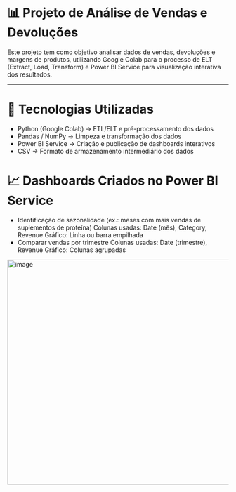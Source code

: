 # 📊 Projeto de Análise de Vendas e Devoluções
Este projeto tem como objetivo analisar dados de vendas, devoluções e margens de produtos, utilizando Google Colab para o processo de ELT (Extract, Load, Transform) e Power BI Service para visualização interativa dos resultados.
<hr>

# 🚀 Tecnologias Utilizadas

* Python (Google Colab) → ETL/ELT e pré-processamento dos dados
* Pandas / NumPy → Limpeza e transformação dos dados
* Power BI Service → Criação e publicação de dashboards interativos
* CSV → Formato de armazenamento intermediário dos dados

# 📈 Dashboards Criados no Power BI Service

* Identificação de sazonalidade (ex.: meses com mais vendas de suplementos de proteína)
Colunas usadas: Date (mês), Category, Revenue
Gráfico: Linha ou barra empilhada
* Comparar vendas por trimestre
Colunas usadas: Date (trimestre), Revenue
Gráfico: Colunas agrupadas

<img width="764" height="513" alt="image" src="https://github.com/user-attachments/assets/000e9666-d925-4867-ad1b-b84a2d33c423" />

